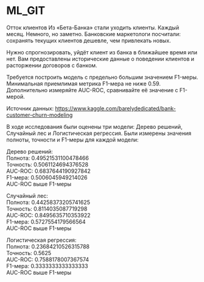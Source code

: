 # ML_GIT
Отток клиентов
Из «Бета-Банка» стали уходить клиенты. Каждый месяц. Немного, но заметно. Банковские маркетологи посчитали: сохранять текущих клиентов дешевле, чем привлекать новых.

Нужно спрогнозировать, уйдёт клиент из банка в ближайшее время или нет. Вам предоставлены исторические данные о поведении клиентов и расторжении договоров с банком.

Требуется построить модель с предельно большим значением F1-меры. Минимальная приемлимая метрика F1-мера не ниже 0.59. 
Дополнительно измеряйте AUC-ROC, сравнивайте её значение с F1-мерой.

Источник данных: https://www.kaggle.com/barelydedicated/bank-customer-churn-modeling

В ходе исследования были оценены три модели: Дерево решений, Случайный лес и Логистическая регрессия. Были измерены значения полноты, точности и F1-меры для каждой модели:

Дерево решений:  
Полнота: 0.49521531100478466  
Точность: 0.5061124694376528  
AUC-ROC: 0.6837644190927842  
F1-мера: 0.5006045949214026  
AUC-ROC выше F1-меры

Случайный лес:  
Полнота: 0.44258373205741625  
Точность: 0.8114035087719298  
AUC-ROC: 0.8495635710353922  
F1-мера: 0.5727554179566564  
AUC-ROC выше F1-меры  

Логистическая регрессия:  
Полнота: 0.23684210526315788  
Точность: 0.5625  
AUC-ROC: 0.7588178007367574  
F1-мера: 0.3333333333333333  
AUC-ROC выше F1-меры  

